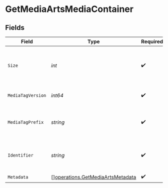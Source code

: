 # GetMediaArtsMediaContainer


## Fields

| Field                                                                                | Type                                                                                 | Required                                                                             | Description                                                                          | Example                                                                              |
| ------------------------------------------------------------------------------------ | ------------------------------------------------------------------------------------ | ------------------------------------------------------------------------------------ | ------------------------------------------------------------------------------------ | ------------------------------------------------------------------------------------ |
| `Size`                                                                               | *int*                                                                                | :heavy_check_mark:                                                                   | Number of media items returned in this response.                                     | 50                                                                                   |
| `MediaTagVersion`                                                                    | *int64*                                                                              | :heavy_check_mark:                                                                   | The version number for media tags.                                                   | 1734362201                                                                           |
| `MediaTagPrefix`                                                                     | *string*                                                                             | :heavy_check_mark:                                                                   | The prefix used for media tag resource paths.                                        | /system/bundle/media/flags/                                                          |
| `Identifier`                                                                         | *string*                                                                             | :heavy_check_mark:                                                                   | An plugin identifier for the media container.                                        | com.plexapp.plugins.library                                                          |
| `Metadata`                                                                           | [][operations.GetMediaArtsMetadata](../../models/operations/getmediaartsmetadata.md) | :heavy_check_mark:                                                                   | N/A                                                                                  |                                                                                      |